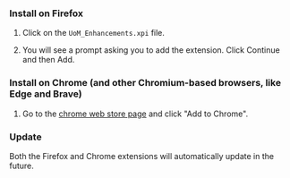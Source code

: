 ### Install on Firefox

1. Click on the `UoM_Enhancements.xpi` file.

2. You will see a prompt asking you to add the extension. Click Continue and then Add.

### Install on Chrome (and other Chromium-based browsers, like Edge and Brave)

1. Go to the [chrome web store page](https://chromewebstore.google.com/detail/uom-enhancements/igcbpelbigppckbhkmjfmjhgepoblfkn) and click "Add to Chrome".

### Update

Both the Firefox and Chrome extensions will automatically update in the future.
